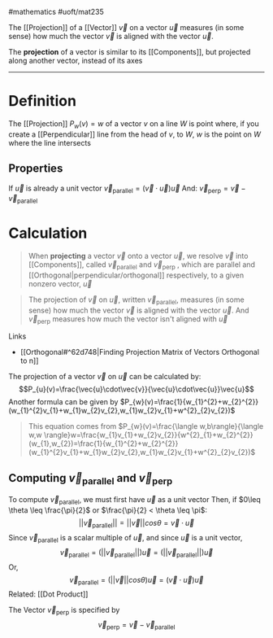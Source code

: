 #mathematics #uoft/mat235 

The [[Projection]] of a [[Vector]] $\vec{v}$ on a vector $\vec{u}$ measures (in some sense) how much the vector $\vec{v}$ is aligned with the vector $\vec{u}$.

The **projection** of a vector is similar to its [[Components]], but projected along another vector, instead of its axes


---
# Definition
The [[Projection]] $P_{w}(v)=w$ of a vector $v$ on a line $W$ is point where, if you create a [[Perpendicular]] line from the head of $v$, to $W$, $w$ is the point on $W$ where the line intersects 
## Properties
If $\vec u$ is already a unit vector
	$\vec v_{\text{parallel}}=(\vec v\cdot \vec u)\vec u$
	And: 
	$\vec{v}_\text{perp}=\vec v - \vec{v}_\text{parallel}$

# Calculation
>When **projecting** a vector $\vec{v}$ onto a vector $\vec{u}$, we resolve $\vec{v}$ into [[Components]], called $\vec{v}_{\text{parallel}}$  and $\vec{v}_{\text{perp}}$ , which are parallel and [[Orthogonal|perpendicular/orthogonal]] respectively, to a given nonzero vector, $\vec{u}$

>The projection of $\vec{v}$ on $\vec{u}$, written $\vec{v}_{\text{parallel}}$, measures (in some sense) how much the vector $\vec{v}$ is aligned with the vector $\vec{u}$. And $\vec{v}_{\text{perp}}$ measures how much the vector isn't aligned with $\vec{u}$

Links
- [[Orthogonal#^62d748|Finding Projection Matrix of Vectors Orthogonal to n]]


The projection of a vector $\vec v$ on $\vec u$ can be calculated by: $$P_{u}(v)=\frac{\vec{u}\cdot\vec{v}}{\vec{u}\cdot\vec{u}}\vec{u}$$
Another formula can be given by
	$P_{w}(v)=\frac{1}{w_{1}^{2}+w_{2}^{2}}(w_{1}^{2}v_{1}+w_{1}w_{2}v_{2},w_{1}w_{2}v_{1}+w^{2}_{2}v_{2})$ 

> This equation comes from $P_{w}(v)=\frac{\langle w,b\rangle}{\langle w,w \rangle}w=\frac{w_{1}v_{1}+w_{2}v_{2}}{w^{2}_{1}+w_{2}^{2}}(w_{1},w_{2})=\frac{1}{w_{1}^{2}+w_{2}^{2}}(w_{1}^{2}v_{1}+w_{1}w_{2}v_{2},w_{1}w_{2}v_{1}+w^{2}_{2}v_{2})$

## Computing $\vec{v}_\text{parallel}$ and $\vec{v}_\text{perp}$
To compute $\vec{v}_{\text{parallel}}$, we must first have $\vec{u}$ as a unit vector
Then, if $0\leq \theta \leq \frac{\pi}{2}$ or $\frac{\pi}{2} < \theta \leq \pi$: $$||\vec{v}_{\text{parallel}}||=||\vec{v}||cos\theta=\vec{v}\cdot\vec{u}$$Since $\vec{v}_\text{parallel}$ is a scalar multiple of $\vec{u}$, and since $\vec{u}$ is a unit vector, $$\vec{v}_\text{parallel}=(||\vec{v}_{\text{parallel}}||)\vec{u}=(||\vec{v}_{\text{parallel}}||)\vec{u}$$Or,
$$\vec{v}_\text{parallel}=(||\vec{v}||cos\theta )\vec{u}=(\vec{v}\cdot\vec{u})\vec{u}$$
Related: [[Dot Product]] 

The Vector $\vec{v}_\text{perp}$ is specified by $$\vec{v}_\text{perp}=\vec{v}-\vec{v}_\text{parallel}$$
